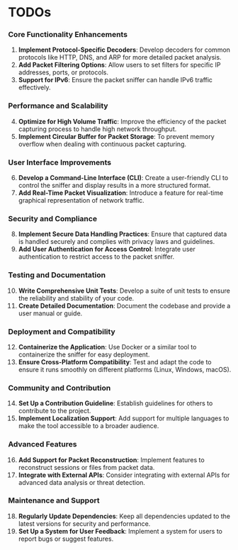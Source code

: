 # TODOs

### Core Functionality Enhancements
1. **Implement Protocol-Specific Decoders**: Develop decoders for common protocols like HTTP, DNS, and ARP for more detailed packet analysis.
2. **Add Packet Filtering Options**: Allow users to set filters for specific IP addresses, ports, or protocols.
3. **Support for IPv6**: Ensure the packet sniffer can handle IPv6 traffic effectively.

### Performance and Scalability
4. **Optimize for High Volume Traffic**: Improve the efficiency of the packet capturing process to handle high network throughput.
5. **Implement Circular Buffer for Packet Storage**: To prevent memory overflow when dealing with continuous packet capturing.

### User Interface Improvements
6. **Develop a Command-Line Interface (CLI)**: Create a user-friendly CLI to control the sniffer and display results in a more structured format.
7. **Add Real-Time Packet Visualization**: Introduce a feature for real-time graphical representation of network traffic.

### Security and Compliance
8. **Implement Secure Data Handling Practices**: Ensure that captured data is handled securely and complies with privacy laws and guidelines.
9. **Add User Authentication for Access Control**: Integrate user authentication to restrict access to the packet sniffer.

### Testing and Documentation
10. **Write Comprehensive Unit Tests**: Develop a suite of unit tests to ensure the reliability and stability of your code.
11. **Create Detailed Documentation**: Document the codebase and provide a user manual or guide.

### Deployment and Compatibility
12. **Containerize the Application**: Use Docker or a similar tool to containerize the sniffer for easy deployment.
13. **Ensure Cross-Platform Compatibility**: Test and adapt the code to ensure it runs smoothly on different platforms (Linux, Windows, macOS).

### Community and Contribution
14. **Set Up a Contribution Guideline**: Establish guidelines for others to contribute to the project.
15. **Implement Localization Support**: Add support for multiple languages to make the tool accessible to a broader audience.

### Advanced Features
16. **Add Support for Packet Reconstruction**: Implement features to reconstruct sessions or files from packet data.
17. **Integrate with External APIs**: Consider integrating with external APIs for advanced data analysis or threat detection.

### Maintenance and Support
18. **Regularly Update Dependencies**: Keep all dependencies updated to the latest versions for security and performance.
19. **Set Up a System for User Feedback**: Implement a system for users to report bugs or suggest features.
